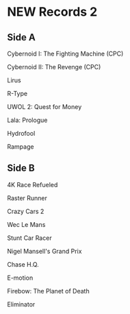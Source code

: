 # NEW Records 2

## Side A

Cybernoid I: The Fighting Machine (CPC)

Cybernoid II: The Revenge (CPC)

Lirus

R-Type

UWOL 2: Quest for Money

Lala: Prologue

Hydrofool

Rampage

## Side B

4K Race Refueled

Raster Runner

Crazy Cars 2

Wec Le Mans

Stunt Car Racer

Nigel Mansell's Grand Prix

Chase H.Q.

E-motion

Firebow: The Planet of Death

Eliminator